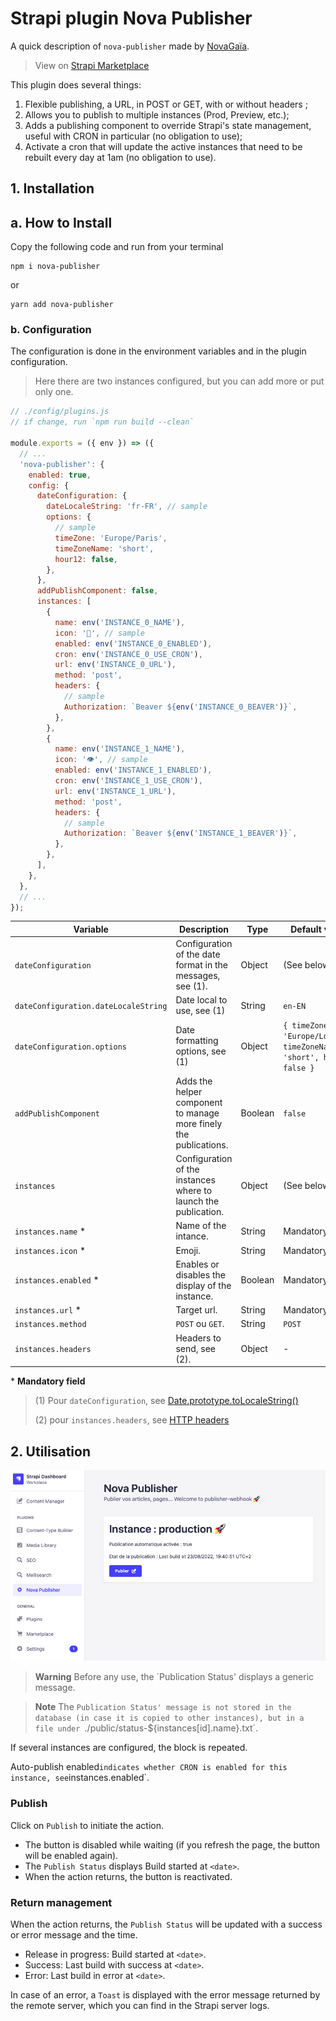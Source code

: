 # Strapi plugin Nova Publisher

A quick description of `nova-publisher` made by [NovaGaïa](https://novagaia.fr/).

> View on [Strapi Marketplace](https://market.strapi.io/plugins/@novagaia-nova-publisher)

This plugin does several things:

1. Flexible publishing, a URL, in POST or GET, with or without headers ;
2. Allows you to publish to multiple instances (Prod, Preview, etc.);
3. Adds a publishing component to override Strapi's state management, useful with CRON in particular (no obligation to use);
4. Activate a cron that will update the active instances that need to be rebuilt every day at 1am (no obligation to use).

## 1. Installation

## a. How to Install

Copy the following code and run from your terminal

```
npm i nova-publisher
```

or

```
yarn add nova-publisher
```

### b. Configuration

The configuration is done in the environment variables and in the plugin configuration.

> Here there are two instances configured, but you can add more or put only one.

```js
// ./config/plugins.js
// if change, run `npm run build --clean`

module.exports = ({ env }) => ({
  // ...
  'nova-publisher': {
    enabled: true,
    config: {
      dateConfiguration: {
        dateLocaleString: 'fr-FR', // sample
        options: {
          // sample
          timeZone: 'Europe/Paris',
          timeZoneName: 'short',
          hour12: false,
        },
      },
      addPublishComponent: false,
      instances: [
        {
          name: env('INSTANCE_0_NAME'),
          icon: '🚀', // sample
          enabled: env('INSTANCE_0_ENABLED'),
          cron: env('INSTANCE_0_USE_CRON'),
          url: env('INSTANCE_0_URL'),
          method: 'post',
          headers: {
            // sample
            Authorization: `Beaver ${env('INSTANCE_0_BEAVER')}`,
          },
        },
        {
          name: env('INSTANCE_1_NAME'),
          icon: '👁️', // sample
          enabled: env('INSTANCE_1_ENABLED'),
          cron: env('INSTANCE_1_USE_CRON'),
          url: env('INSTANCE_1_URL'),
          method: 'post',
          headers: {
            // sample
            Authorization: `Beaver ${env('INSTANCE_1_BEAVER')}`,
          },
        },
      ],
    },
  },
  // ...
});
```

| Variable                             | Description                                                       | Type    | Default value                                                         |
| ------------------------------------ | ----------------------------------------------------------------- | ------- | --------------------------------------------------------------------- |
| `dateConfiguration`                  | Configuration of the date format in the messages, see (1).        | Object  | (See below)                                                           |
| `dateConfiguration.dateLocaleString` | Date local to use, see (1)                                        | String  | `en-EN`                                                               |
| `dateConfiguration.options`          | Date formatting options, see (1)                                  | Object  | `{ timeZone: 'Europe/London', timeZoneName: 'short', hour12: false }` |
| `addPublishComponent`                | Adds the helper component to manage more finely the publications. | Boolean | `false`                                                               |
| `instances`                          | Configuration of the instances where to launch the publication.   | Object  | (See below)                                                           |
| `instances.name` \*                  | Name of the intance.                                              | String  | Mandatory                                                             |
| `instances.icon` \*                  | Emoji.                                                            | String  | Mandatory                                                             |
| `instances.enabled` \*               | Enables or disables the display of the instance.                  | Boolean | Mandatory                                                             |
| `instances.url` \*                   | Target url.                                                       | String  | Mandatory                                                             |
| `instances.method`                   | `POST` ou `GET`.                                                  | String  | `POST`                                                                |
| `instances.headers`                  | Headers to send, see (2).                                         | Object  | -                                                                     |

\* **Mandatory field**

> (1) Pour `dateConfiguration`, see [Date.prototype.toLocaleString()](https://developer.mozilla.org/en-US/docs/Web/JavaScript/Reference/Global_Objects/Date/toLocaleString)
>
> (2) pour `instances.headers`, see [HTTP headers](https://developer.mozilla.org/en-US/docs/Web/HTTP/Headers)

## 2. Utilisation

![preview](./docs/cap1.png)

> **Warning**
> Before any use, the `Publication Status' displays a generic message.

> **Note**
> The `Publication Status' message is not stored in the database (in case it is copied to other instances), but in a file under `./public/status-${instances[id].name}.txt`.

If several instances are configured, the block is repeated.

Auto-publish enabled`indicates whether CRON is enabled for this instance, see`instances.enabled`.

### Publish

Click on `Publish` to initiate the action.

- The button is disabled while waiting (if you refresh the page, the button will be enabled again).
- The `Publish Status` displays Build started at `<date>`.
- When the action returns, the button is reactivated.

### Return management

When the action returns, the `Publish Status` will be updated with a success or error message and the time.

- Release in progress: Build started at `<date>`.
- Success: Last build with success at `<date>`.
- Error: Last build in error at `<date>`.

In case of an error, a `Toast` is displayed with the error message returned by the remote server, which you can find in the Strapi server logs.
